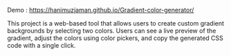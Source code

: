 Demo : https://hanimuzjaman.github.io/Gradient-color-generator/

This project is a web-based tool that allows users to create custom gradient backgrounds by selecting two colors. Users can see a live preview of the gradient, adjust the colors using color pickers, and copy the generated CSS code with a single click.

